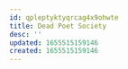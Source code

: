 ```yaml
---
id: qpleptyktyqrcag4x9ohwte
title: Dead Poet Society
desc: ''
updated: 1655515159146
created: 1655515159146
---
```



